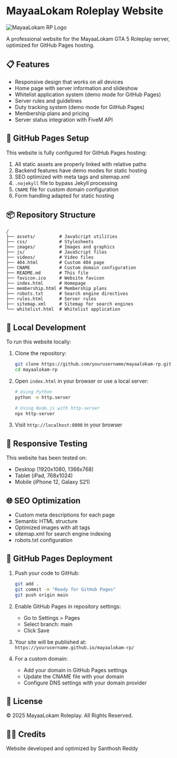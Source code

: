 # MayaaLokam Roleplay Website

![MayaaLokam RP Logo](https://public.youware.com/users-website-assets/prod/5a2dce70-d0aa-4d77-bd97-1e6ed4517dee/Picsart-25-05-29-23-13-39-384.png)

A professional website for the MayaaLokam GTA 5 Roleplay server, optimized for GitHub Pages hosting.

## 📋 Features

- Responsive design that works on all devices
- Home page with server information and slideshow
- Whitelist application system (demo mode for GitHub Pages)
- Server rules and guidelines
- Duty tracking system (demo mode for GitHub Pages)
- Membership plans and pricing
- Server status integration with FiveM API

## 🚀 GitHub Pages Setup

This website is fully configured for GitHub Pages hosting:

1. All static assets are properly linked with relative paths
2. Backend features have demo modes for static hosting
3. SEO optimized with meta tags and sitemap.xml
4. `.nojekyll` file to bypass Jekyll processing
5. `CNAME` file for custom domain configuration
6. Form handling adapted for static hosting

## 📦 Repository Structure

```
/
├── assets/         # JavaScript utilities
├── css/            # Stylesheets
├── images/         # Images and graphics
├── js/             # JavaScript files
├── videos/         # Video files
├── 404.html        # Custom 404 page
├── CNAME           # Custom domain configuration
├── README.md       # This file
├── favicon.ico     # Website favicon
├── index.html      # Homepage
├── membership.html # Membership plans
├── robots.txt      # Search engine directives
├── rules.html      # Server rules
├── sitemap.xml     # Sitemap for search engines
└── whitelist.html  # Whitelist application
```

## 🔧 Local Development

To run this website locally:

1. Clone the repository:
   ```bash
   git clone https://github.com/yourusername/mayaalokam-rp.git
   cd mayaalokam-rp
   ```

2. Open `index.html` in your browser or use a local server:
   ```bash
   # Using Python
   python -m http.server
   
   # Using Node.js with http-server
   npx http-server
   ```

3. Visit `http://localhost:8000` in your browser

## 📱 Responsive Testing

This website has been tested on:
- Desktop (1920x1080, 1366x768)
- Tablet (iPad, 768x1024)
- Mobile (iPhone 12, Galaxy S21)

## 🌐 SEO Optimization

- Custom meta descriptions for each page
- Semantic HTML structure
- Optimized images with alt tags
- sitemap.xml for search engine indexing
- robots.txt configuration

## 🔄 GitHub Pages Deployment

1. Push your code to GitHub:
   ```bash
   git add .
   git commit -m "Ready for GitHub Pages"
   git push origin main
   ```

2. Enable GitHub Pages in repository settings:
   - Go to Settings > Pages
   - Select branch: main
   - Click Save

3. Your site will be published at:
   `https://yourusername.github.io/mayaalokam-rp/`

4. For a custom domain:
   - Add your domain in GitHub Pages settings
   - Update the CNAME file with your domain
   - Configure DNS settings with your domain provider

## 📝 License

© 2025 MayaaLokam Roleplay. All Rights Reserved.

## 👨‍💻 Credits

Website developed and optimized by Santhosh Reddy
